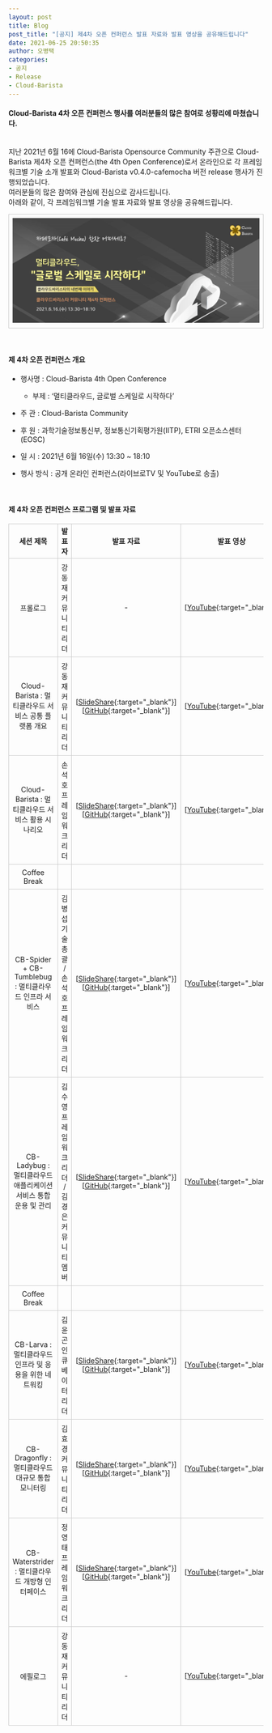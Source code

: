 ```yaml
---
layout: post
title: Blog
post_title: "[공지] 제4차 오픈 컨퍼런스 발표 자료와 발표 영상을 공유해드립니다"
date: 2021-06-25 20:50:35
author: 오병택
categories: 
- 공지
- Release
- Cloud-Barista
---
```

<style>
    table{
        border-collapse: collapse;
        border-spacing: 5px;
        border:0px solid #CCCCCC;
    }

    th{
        border:1px solid #CCCCCC;
    }

    td{
        border:1px solid #CCCCCC;
        padding: 7px;
    }
</style>
#### Cloud-Barista 4차 오픈 컨퍼런스 행사를 여러분들의 많은 참여로 성황리에 마쳤습니다.
<BR>
지난 2021년 6월 16에 Cloud-Barista Opensource Community 주관으로 Cloud-Barista 제4차 오픈 컨퍼런스(the 4th Open Conference)로서 온라인으로 각 프레임워크별 기술 소개 발표와 Cloud-Barista v0.4.0-cafemocha 버전 release 행사가 진행되었습니다.<BR>
여러분들의 많은 참여와 관심에 진심으로 감사드립니다.

<BR>
아래와 같이, 각 프레임워크별 기술 발표 자료와 발표 영상을 공유해드립니다.
<!--more-->

<p align="center">
<table width="760" id="Table_01" border="0" cellspacing="0" cellpadding="0">
	<tbody><tr>
		<td>
			<img src="https://raw.githubusercontent.com/cloud-barista/cloud-barista.github.io/master/assets/img/blog/4th-conference/edm_v4_logo_edited_header_only.jpg" border="0"></td>
	</tr>
    </tbody>
</table>
<BR>
</p>

#### 제 4차 오픈 컨퍼런스 개요
* 행사명 : Cloud-Barista 4th Open Conference<BR>
  * 부제 : ‘멀티클라우드, 글로벌 스케일로 시작하다’

* 주  관 : Cloud-Barista Community
 
* 후  원 : 과학기술정보통신부, 정보통신기획평가원(IITP), ETRI 오픈소스센터(EOSC)

* 일  시 : 2021년 6월 16일(수) 13:30 ~ 18:10

* 행사 방식 : 공개 온라인 컨퍼런스(라이브로TV 및 YouTube로 송출)

<BR>

#### 제 4차 오픈 컨퍼런스 프로그램 및 발표 자료

| 세션 제목 | 발표자 | 발표 자료 | 발표 영상 |
| :------------------------------: | :--------------: | :----------------: | :--------------------: |
| 프롤로그 | 강동재<BR>커뮤니티 리더 | - | [[YouTube](https://youtu.be/VpeArosKl8E){:target="_blank"}] |
| Cloud-Barista : 멀티클라우드 서비스 공통 플랫폼 개요 | 강동재<BR>커뮤니티 리더 | [[SlideShare](https://www.slideshare.net/cloud-barista/cloudbarista-4-cloudbarista-multicloud-service-common-platform-249482961){:target="_blank"}] [[GitHub](https://github.com/cloud-barista/docs/blob/master/openseminar/v0.4.0-cafemocha/ppt_files/1-%5BCloud-Barista%5D_Multi-cloud_Service_Common_Platform.pdf){:target="_blank"}] | [[YouTube](https://youtu.be/poh9b05AGEc){:target="_blank"}] |
| Cloud-Barista : 멀티클라우드 서비스 활용 시나리오 | 손석호<BR>프레임워크 리더 | [[SlideShare](https://www.slideshare.net/cloud-barista/cloudbarista-4-cloudbarista-scenarios-for-using-multicloud-services){:target="_blank"}] [[GitHub](https://github.com/cloud-barista/docs/blob/master/openseminar/v0.4.0-cafemocha/ppt_files/2-%5BCloud-Barista%5D_Scenarios_for_using_Multi-cloud_Services.pdf){:target="_blank"}] | [[YouTube](https://youtu.be/D4S5BCDs0fI){:target="_blank"}] |
| Coffee Break |||
| CB-Spider + CB-Tumblebug : 멀티클라우드 인프라 서비스  | 김병섭<BR>기술총괄<BR>/손석호<BR>프레임워크 리더 | [[SlideShare](https://www.slideshare.net/cloud-barista/cloudbarista-4-cbspider-cbtumblebug-multicloud-infrastructure-services){:target="_blank"}] [[GitHub](https://github.com/cloud-barista/docs/blob/master/openseminar/v0.4.0-cafemocha/ppt_files/3-%5BCB-Spider%2BCB-Tumblebug%5D_Multi-cloud_Infrastructure_Services.pdf){:target="_blank"}] | [[YouTube](https://youtu.be/6vEWpH9pYJA){:target="_blank"}] | 
| CB-Ladybug : 멀티클라우드 애플리케이션 서비스 통합 운용 및 관리 | 김수영<BR>프레임워크 리더<BR>/ 김경은<BR>커뮤니티 멤버 | [[SlideShare](https://www.slideshare.net/cloud-barista/cloudbarista-4-cbladybug-integrated-operation-and-management-of-multicloud-application-services){:target="_blank"}] [[GitHub](https://github.com/cloud-barista/docs/blob/master/openseminar/v0.4.0-cafemocha/ppt_files/4-%5BCB-Ladybug%5D_Multi-cloud_Application_Services.pdf){:target="_blank"}] | [[YouTube](https://youtu.be/eNVKwchkkPk){:target="_blank"}] |
| Coffee Break |||
| CB-Larva : 멀티클라우드 인프라 및 응용을 위한 네트워킹 | 김윤곤<BR>인큐베이터 리더 | [[SlideShare](https://www.slideshare.net/cloud-barista/cloudbarista-4-cblarva-networking-for-multicloud-infrastructure-and-applications){:target="_blank"}] [[GitHub](https://github.com/cloud-barista/docs/blob/master/openseminar/v0.4.0-cafemocha/ppt_files/5-%5BCB-Larva%5D_Networking_for_Multicloud_Infrastructure_and_Applications.pdf){:target="_blank"}] | [[YouTube](https://youtu.be/fhFTGdflrOk){:target="_blank"}] |
| CB-Dragonfly : 멀티클라우드 대규모 통합 모니터링 | 김효경<BR>커뮤니티 리더 | [[SlideShare](https://www.slideshare.net/cloud-barista/cloudbarista-4-cbdragonfly-multicloud-largescale-unified-monitoring){:target="_blank"}] [[GitHub](https://github.com/cloud-barista/docs/blob/master/openseminar/v0.4.0-cafemocha/ppt_files/6-%5BCB-Dragonfly%5D_Multi-cloud_Large-scale_Unified_Monitoring.pdf){:target="_blank"}] | [[YouTube](https://youtu.be/fvhcV-CQSCY){:target="_blank"}] |
| CB-Waterstrider : 멀티클라우드 개방형 인터페이스 | 정영태<BR>프레임워크 리더 | [[SlideShare](https://www.slideshare.net/cloud-barista/cloudbarista-4-cbwaterstrider-cloudbarista-open-interfaces){:target="_blank"}] [[GitHub](https://github.com/cloud-barista/docs/blob/master/openseminar/v0.4.0-cafemocha/ppt_files/7-%5BCB-Waterstrider%5D_Multi-cloud_Open_Interfaces.pdf){:target="_blank"}] | [[YouTube](https://youtu.be/mWl9JTvsZe0){:target="_blank"}] |
| 에필로그 | 강동재<BR>커뮤니티 리더 | - | [[YouTube](https://youtu.be/gIEsqneNqoo){:target="_blank"}] |

<BR>
